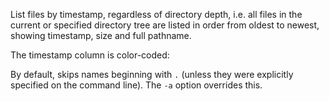 List files by timestamp, regardless of directory depth, i.e. all files in the current or specified directory tree are listed in order from oldest to newest, showing timestamp, size and full pathname.

The timestamp column is color-coded:

By default, skips names beginning with `.` (unless they were explicitly specified on the command line). The `-a` option overrides this.
